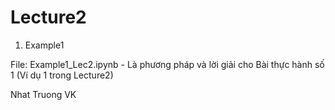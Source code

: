 # Lecture2
1. Example1

File: Example1_Lec2.ipynb - Là phương pháp và lời giải cho Bài thực hành số 1 (Ví dụ 1 trong Lecture2)

Nhat Truong VK
